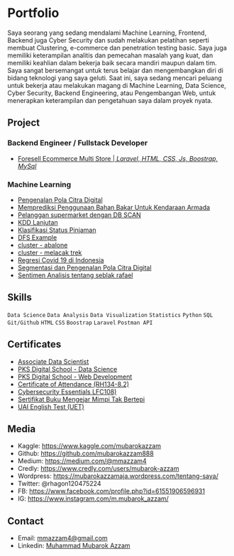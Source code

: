 # Portfolio

Saya seorang yang sedang mendalami Machine Learning, Frontend, Backend juga Cyber Security dan sudah melakukan pelatihan seperti membuat Clustering, e-commerce dan penetration testing basic. Saya juga memiliki keterampilan analitis dan pemecahan masalah yang kuat, dan memiliki keahlian dalam bekerja baik secara mandiri maupun dalam tim. Saya sangat bersemangat untuk terus belajar dan mengembangkan diri di bidang teknologi yang saya geluti. Saat ini, saya sedang mencari peluang untuk bekerja atau melakukan magang di Machine Learning, Data Science, Cyber Security, Backend Engineering, atau Pengembangan Web, untuk menerapkan keterampilan dan pengetahuan saya dalam proyek nyata.

## Project

### Backend Engineer / Fullstack Developer
- [Foresell Ecommerce Multi Store | *Laravel, HTML, CSS, Js, Boostrap, MySql*](https://github.com/baihaqiyazid/project-foresell)

### Machine Learning
- [Pengenalan Pola Citra Digital](https://www.kaggle.com/mubarokazzam/pengenalan-pola-citra-digital)
- [Memprediksi Penggunaan Bahan Bakar Untuk Kendaraan Armada](https://colab.research.google.com/drive/1rrwLDKfy6tUdwt7yG2IXdEwQTaQszfwR#scrollTo=8QbmuNB8Wd2k)
- [Pelanggan supermarket dengan DB SCAN](https://www.kaggle.com/mubarokazzam/pelanggan-supermarket-dengan-db-scan)
- [KDD Lanjutan](https://www.kaggle.com/mubarokazzam/kdd-lanjutan)
- [Klasifikasi Status Pinjaman](https://www.kaggle.com/mubarokazzam/klasifikasi-status-pinjaman)
- [DFS Example](https://www.kaggle.com/mubarokazzam/dfs-example)
- [cluster - abalone](https://www.kaggle.com/mubarokazzam/cluster-abalone)
- [cluster - melacak trek](https://www.kaggle.com/mubarokazzam/cluster-melacak-trek)
- [Regresi Covid 19 di Indonesia](https://www.kaggle.com/mubarokazzam/regresi-covid-19-di-indonesia)
- [Segmentasi dan Pengenalan Pola Citra Digital](https://www.kaggle.com/mubarokazzam/segmentasi-dan-pengenalan-pola-citra-digital)
- [Sentimen Analisis tentang seblak rafael](https://colab.research.google.com/drive/1Oj4i7WE86En_Jbrcq-C9lvuKNaZymCPT?usp=sharing)

## Skills

`Data Science` `Data Analysis` `Data Visualization` 
`Statistics`  `Python` `SQL` `Git/Github` 
`HTML`  `CSS` `Boostrap`  `Laravel` 
`Postman API` 

## Certificates

- [Associate Data Scientist ](https://drive.google.com/file/d/1Q6WC6qkEERXygssP4XTnNeMW_BahtE6m/view?usp=drive_link)
- [PKS Digital School - Data Science](https://drive.google.com/file/d/1yJQvrLEDaKxd5BKwqam8Okgxjmer_VVP/view?usp=drive_link)
- [PKS Digital School - Web Development](https://drive.google.com/file/d/1NYbgq63JNtOCjGtnOdvLGJYbVqmqhXyT/view?usp=drive_link)
- [Certificate of Attendance (RH134-8.2)](https://drive.google.com/file/d/1QKCnIgWyYcL4xcPrNTgrMeSGgfF375DL/view?usp=drive_link)
- [Cybersecurity Essentials LFC108)](https://drive.google.com/file/d/1IuXXXrWRhFWtKXOND7SCjobVk9gfeBrA/view?usp=drive_link)
- [Sertifikat Buku Mengejar Mimpi Tak Bertepi](https://drive.google.com/drive/folders/1qOmmdY3-ITyDQ1lvxCva8rgc8WkjbKvS)
- [UAI English Test (UET)](https://drive.google.com/file/d/15Ie-Mcd_djZT9bS9-5cqm2jZnyBWzDnt/view?usp=drive_link)


## Media
- Kaggle: https://www.kaggle.com/mubarokazzam
- Github: https://github.com/mubarokazzam888
- Medium: https://medium.com/@mmazzam4
- Credly: https://www.credly.com/users/mubarok-azzam
- Wordpress: https://mubarokazzamaja.wordpress.com/tentang-saya/
- Twitter: @rhagon120475224
- FB: https://www.facebook.com/profile.php?id=61551906596931
- IG: https://www.instagram.com/m.mubarok_azzam/

## Contact
- Email: mmazzam4@gmail.com
- Linkedin: [Muhammad Mubarok Azzam](https://www.linkedin.com/in/muhammad-mubarok-azzam-711a65237/)

